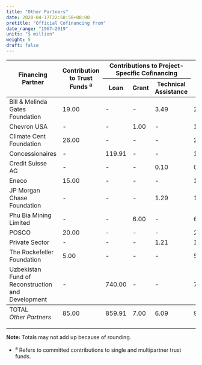 ```yaml
---
title: "Other Partners"
date: 2020-04-17T22:58:58+08:00
pretitle: "Official Cofinancing from"
date_range: "1967–2019"
units: "$ million"
weight: 5
draft: false
---
```


<table class="table table-hover dr-table">
  <thead>
  <tr>
    <th rowspan="2">Financing Partner</th>
    <th rowspan="2">Contribution to Trust Funds <sup>a</sup></th>
    <th colspan="3">Contributions to Project-Specific Cofinancing</th>
    <th rowspan="2">Total</th>
  </tr>
  <tr>
    <th>Loan</th>
    <th>Grant</th>
    <th>Technical Assistance</th>
  </tr>
  </thead>
  <tbody>
  <tr>
    <td>Bill &amp; Melinda Gates Foundation</td>
    <td>19.00</td>
    <td>-</td>
    <td>-</td>
    <td>3.49</td>
    <td>22.49</td>
  </tr>
  <tr>
    <td>Chevron USA</td>
    <td>-</td>
    <td>-</td>
    <td>1.00</td>
    <td>-</td>
    <td>1.00</td>
  </tr>
  <tr>
    <td>Climate Cent Foundation</td>
    <td>26.00</td>
    <td>-</td>
    <td>-</td>
    <td>-</td>
    <td>26.00</td>
  </tr>
  <tr>
    <td>Concessionaires</td>
    <td>-</td>
    <td>119.91</td>
    <td>-</td>
    <td>-</td>
    <td>119.91</td>
  </tr>
  <tr>
    <td>Credit Suisse AG</td>
    <td>-</td>
    <td>-</td>
    <td>-</td>
    <td>0.10</td>
    <td>0.10</td>
  </tr>
  <tr>
    <td>Eneco</td>
    <td>15.00</td>
    <td>-</td>
    <td>-</td>
    <td>-</td>
    <td>15.00</td>
  </tr>
  <tr>
    <td>JP Morgan Chase Foundation</td>
    <td>-</td>
    <td>-</td>
    <td>-</td>
    <td>1.29</td>
    <td>1.29</td>
  </tr>
  <tr>
    <td>Phu Bia Mining Limited</td>
    <td>-</td>
    <td>-</td>
    <td>6.00</td>
    <td>-</td>
    <td>6.00</td>
  </tr>
  <tr>
    <td>POSCO</td>
    <td>20.00</td>
    <td>-</td>
    <td>-</td>
    <td>-</td>
    <td>20.00</td>
  </tr>
  <tr>
    <td>Private Sector</td>
    <td>-</td>
    <td>-</td>
    <td>-</td>
    <td>1.21</td>
    <td>1.21</td>
  </tr>
  <tr>
    <td>The Rockefeller Foundation</td>
    <td>5.00</td>
    <td>-</td>
    <td>-</td>
    <td>-</td>
    <td>5.00</td>
  </tr>
  <tr>
    <td>Uzbekistan Fund of Reconstruction and Development</td>
    <td>-</td>
    <td>740.00</td>
    <td>-</td>
    <td>-</td>
    <td>740.00</td>
  </tr>
  </tbody>
  <tfoot>
  <tr>
    <td>TOTAL<br> <em>Other Partners</em></td>
    <td>85.00</td>
    <td>859.91</td>
    <td>7.00</td>
    <td>6.09</td>
    <td>958.00</td>
  </tr>
  </tfoot>
</table>

---

**Note:** Totals may not add up because of rounding.

- <sup>a</sup> Refers to committed contributions to single and multipartner trust funds.